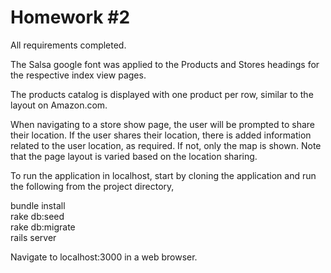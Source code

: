 # Homework #2

All requirements completed.

The Salsa google font was applied to the Products and Stores headings for the respective index view pages.

The products catalog is displayed with one product per row, similar to the layout on Amazon.com.

When navigating to a store show page, the user will be prompted to share their location. If
the user shares their location, there is added information related to the user location, as required. 
If not, only the map is shown. Note that the page layout is varied based on the location sharing.

To run the application in localhost, start by cloning the application and run the following from 
the project directory,

bundle install<br>
rake db:seed<br>
rake db:migrate<br>
rails server<br>

Navigate to localhost:3000 in a web browser.